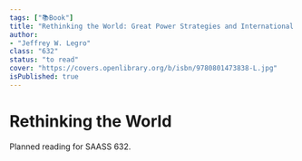 ```yaml
---
tags: ["📚Book"]
title: "Rethinking the World: Great Power Strategies and International Order"
author:
- "Jeffrey W. Legro"
class: "632"
status: "to read"
cover: "https://covers.openlibrary.org/b/isbn/9780801473838-L.jpg"
isPublished: true
---
```


# Rethinking the World

Planned reading for SAASS 632.

